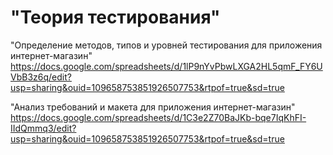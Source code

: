  # "Теория тестирования"
 "Определение методов, типов и уровней тестирования для приложения интернет-магазин"
 https://docs.google.com/spreadsheets/d/1lP9nYvPbwLXGA2HL5qmF_FY6UVbB3z6q/edit?usp=sharing&ouid=109658753851926507753&rtpof=true&sd=true

"Анализ требований и макета для приложения интернет-магазин"
https://docs.google.com/spreadsheets/d/1C3e2Z70BaJKb-bqe7IqKhFI-IIdQmmq3/edit?usp=sharing&ouid=109658753851926507753&rtpof=true&sd=true
